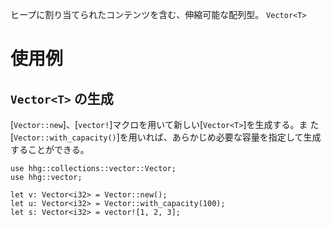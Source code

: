 ヒープに割り当てられたコンテンツを含む、伸縮可能な配列型。
`Vector<T>`

# 使用例

## `Vector<T>` の生成

[`Vector::new`]、[`vector!`]マクロを用いて新しい[`Vector<T>`]を生成する。ま
た[`Vector::with_capacity()`]を用いれば、あらかじめ必要な容量を指定して生成
することができる。

```
use hhg::collections::vector::Vector;
use hhg::vector;

let v: Vector<i32> = Vector::new();
let u: Vector<i32> = Vector::with_capacity(100);
let s: Vector<i32> = vector![1, 2, 3];
```
